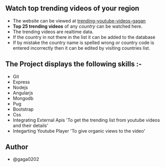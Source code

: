 ## Watch top trending videos of your region
- The website can be viewed at [trending-youtube-videos-gagan](https://trending-youtube-videos-gagan.herokuapp.com/)
- **Top 25 trending videos** of any _country_ can be watched here.
- The trending videos are realtime data.
- If the country in not there in the list it can be added to the database
- If by mistake the country name is spelled wrong or country code is entered incorrectly then it can be edited by visiting countries list.

## The Project displays the following skills :-
- Git
- Express
- Nodejs
- Angularjs
- Mongodb
- Pug
- Bootstrap
- Css
- Integrating External Apis 'To get the trending list from youtube videos and their details'
- Integarting Youtube Player 'To give organic views to the video'

## Author 
- @gaga0202
